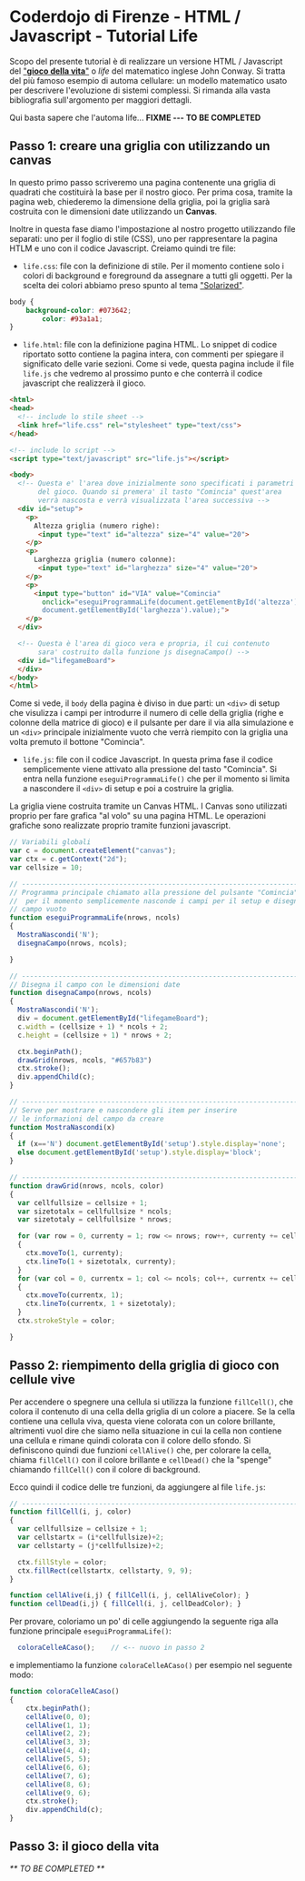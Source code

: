 # Coderdojo di Firenze - HTML / Javascript - Tutorial Life

Scopo del presente tutorial è di realizzare un versione HTML / Javascript del ["**gioco della vita**"](https://it.wikipedia.org/wiki/Gioco_della_vita)  o _life_ del matematico inglese John Conway.
Si tratta del più famoso esempio di automa cellulare: un modello matematico usato per descrivere l'evoluzione di sistemi complessi. Si rimanda alla vasta bibliografia sull'argomento per maggiori dettagli.

Qui basta sapere che l'automa life... **FIXME --- TO BE COMPLETED**

## Passo 1: creare una griglia con utilizzando un canvas

In questo primo passo scriveremo una pagina contenente una griglia di quadrati che costituirà la base per il nostro gioco. Per prima cosa, tramite la pagina web, chiederemo la dimensione della griglia, poi la griglia sarà costruita con le dimensioni date utilizzando un **Canvas**.

Inoltre in questa fase diamo l'impostazione al nostro progetto utilizzando file separati: uno per il foglio di stile (CSS), uno per rappresentare la pagina HTLM e uno con il codice Javascript. Creiamo quindi tre file:

* `life.css`: file con la definizione di stile. Per il momento contiene solo i colori di background e foreground da assegnare a tutti gli oggetti. Per la scelta dei colori abbiamo preso spunto al tema ["Solarized"](http://ethanschoonover.com/solarized).

```CSS
body {
    background-color: #073642;
		color: #93a1a1;
}
```

* `life.html`: file con la definizione pagina HTML. Lo snippet di codice riportato sotto contiene la pagina intera, con commenti per spiegare il significato delle varie sezioni. Come si vede, questa pagina include il file `life.js` che vedremo al prossimo punto e che conterrà il codice javascript che realizzerà il gioco.

```html
<html>
<head>
  <!-- include lo stile sheet -->
  <link href="life.css" rel="stylesheet" type="text/css">
</head>

<!-- include lo script -->
<script type="text/javascript" src="life.js"></script>

<body>
  <!-- Questa e' l'area dove inizialmente sono specificati i parametri
       del gioco. Quando si premera' il tasto "Comincia" quest'area
       verrà nascosta e verrà visualizzata l'area successiva -->
  <div id="setup">
    <p>
      Altezza griglia (numero righe):
       <input type="text" id="altezza" size="4" value="20">
    </p>
    <p>
      Larghezza griglia (numero colonne):
       <input type="text" id="larghezza" size="4" value="20">
    </p>
    <p>
      <input type="button" id="VIA" value="Comincia"
        onclick="eseguiProgrammaLife(document.getElementById('altezza').value,
        document.getElementById('larghezza').value);">
    </p>
  </div>

  <!-- Questa è l'area di gioco vera e propria, il cui contenuto
       sara' costruito dalla funzione js disegnaCampo() -->
  <div id="lifegameBoard">
  </div>
</body>
</html>
```
Come si vede, il `body` della pagina è diviso in due parti: un `<div>` di setup che visulizza i campi per introdurre il numero di celle della griglia (righe e colonne della matrice di gioco) e il pulsante per dare il via alla simulazione e un `<div>` principale inizialmente vuoto che verrà riempito con la griglia una volta premuto il bottone "Comincia".

* `life.js`: file con il codice Javascript. In questa prima fase il codice semplicemente viene attivato alla pressione del tasto "Comincia". Si entra nella funzione `eseguiProgrammaLife()` che per il momento si limita a nascondere il `<div>` di setup e poi a costruire la griglia.

La griglia viene costruita tramite un Canvas HTML. I Canvas sono utilizzati proprio per fare grafica "al volo" su una pagina HTML. Le operazioni grafiche sono realizzate proprio tramite funzioni javascript.

```Javascript
// Variabili globali
var c = document.createElement("canvas");
var ctx = c.getContext("2d");
var cellsize = 10;

// -----------------------------------------------------------------------------
// Programma principale chiamato alla pressione del pulsante "Comincia"
//  per il momento semplicemente nasconde i campi per il setup e disegna il
// campo vuoto
function eseguiProgrammaLife(nrows, ncols)
{
  MostraNascondi('N');
  disegnaCampo(nrows, ncols);

}

// -----------------------------------------------------------------------------
// Disegna il campo con le dimensioni date
function disegnaCampo(nrows, ncols)
{
  MostraNascondi('N');
  div = document.getElementById("lifegameBoard");
  c.width = (cellsize + 1) * ncols + 2;
  c.height = (cellsize + 1) * nrows + 2;

  ctx.beginPath();
  drawGrid(nrows, ncols, "#657b83")
  ctx.stroke();
  div.appendChild(c);
}

// -----------------------------------------------------------------------------
// Serve per mostrare e nascondere gli item per inserire
// le informazioni del campo da creare
function MostraNascondi(x)
{
  if (x=='N') document.getElementById('setup').style.display='none';
  else document.getElementById('setup').style.display='block';
}

// -----------------------------------------------------------------------------
function drawGrid(nrows, ncols, color)
{
  var cellfullsize = cellsize + 1;
  var sizetotalx = cellfullsize * ncols;
  var sizetotaly = cellfullsize * nrows;

  for (var row = 0, currenty = 1; row <= nrows; row++, currenty += cellfullsize)
  {
    ctx.moveTo(1, currenty);
    ctx.lineTo(1 + sizetotalx, currenty);
  }
  for (var col = 0, currentx = 1; col <= ncols; col++, currentx += cellfullsize)
  {
    ctx.moveTo(currentx, 1);
    ctx.lineTo(currentx, 1 + sizetotaly);
  }
  ctx.strokeStyle = color;

}
```


## Passo 2: riempimento della griglia di gioco con cellule vive

Per accendere o spegnere una cellula si utilizza la funzione `fillCell()`, che colora il contenuto di una cella della griglia di un colore a piacere.
Se la cella contiene una cellula viva, questa viene colorata con un colore brillante, altrimenti vuol dire che siamo nella situazione in cui la cella non contiene una cellula e rimane quindi colorata con il colore dello sfondo. Si definiscono quindi due funzioni `cellAlive()` che, per colorare la cella, chiama `fillCell()` con il colore brillante e `cellDead()` che la "spenge" chiamando `fillCell()` con il colore di background.

Ecco quindi il codice delle tre funzioni, da aggiungere al file `life.js`:

```Javascript
// -----------------------------------------------------------------------------
function fillCell(i, j, color)
{
  var cellfullsize = cellsize + 1;
  var cellstartx = (i*cellfullsize)+2;
  var cellstarty = (j*cellfullsize)+2;

  ctx.fillStyle = color;
  ctx.fillRect(cellstartx, cellstarty, 9, 9);
}

function cellAlive(i,j) { fillCell(i, j, cellAliveColor); }
function cellDead(i,j) { fillCell(i, j, cellDeadColor); }
```

Per provare, coloriamo un po' di celle aggiungendo la seguente riga alla funzione principale `eseguiProgrammaLife()`:

```Javascript
  coloraCelleACaso();    // <-- nuovo in passo 2
```

e implementiamo la funzione `coloraCelleACaso()` per esempio nel seguente modo:

```Javascript
function coloraCelleACaso()
{
    ctx.beginPath();
    cellAlive(0, 0);
    cellAlive(1, 1);
    cellAlive(2, 2);
    cellAlive(3, 3);
    cellAlive(4, 4);
    cellAlive(5, 5);
    cellAlive(6, 6);
    cellAlive(7, 6);
    cellAlive(8, 6);
    cellAlive(9, 6);
    ctx.stroke();
    div.appendChild(c);
}
```

## Passo 3: il gioco della vita


_** TO BE COMPLETED **_
